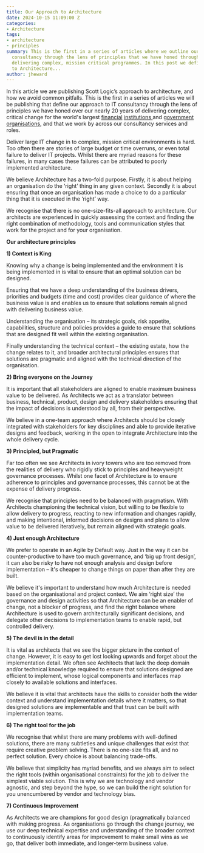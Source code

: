 ```yaml
---
title: Our Approach to Architecture
date: 2024-10-15 11:09:00 Z
categories:
- Architecture
tags:
- architecture
- principles
summary: This is the first in a series of articles where we outline our approach to
  consultancy through the lens of principles that we have honed through our experience
  delivering complex, mission critical programmes. In this post we define our approach
  to Architecture...
author: jheward
---
```


In this article we are publishing Scott Logic’s approach to architecture, and how we avoid common pitfalls. This is the first in a series of articles we will be publishing that define our approach to IT consultancy through the lens of principles we have honed over our nearly 20 years of delivering complex, critical change for the world's largest [financial](https://www.scottlogic.com/our-work/case-study-saxo-bank) [institutions ](https://www.scottlogic.com/our-work/case-study-nordpool)and [government](https://www.scottlogic.com/our-work/scottish-government-full-service-programme-delivery) [organisations](https://www.scottlogic.com/our-work/scottish-government-delivering-scotaccount), and that we work by across our consultancy services and roles.

Deliver large IT change in to complex, mission critical environments is hard. Too often there are stories of large budget or time overruns, or even total failure to deliver IT projects. Whilst there are myriad reasons for these failures, in many cases these failures can be attributed to poorly implemented architecture.

We believe Architecture has a two-fold purpose. Firstly, it is about helping an organisation do the ‘right’ thing in any given context. Secondly it is about ensuring that once an organisation has made a choice to do a particular thing that it is executed in the ‘right’ way.

We recognise that there is no one-size-fits-all approach to architecture. Our architects are experienced in quickly assessing the context and finding the right combination of methodology, tools and communication styles that work for the project and for your organisation.

**Our architecture principles**

**1) Context is King**

Knowing why a change is being implemented and the environment it is being implemented in is vital to ensure that an optimal solution can be designed.

Ensuring that we have a deep understanding of the business drivers, priorities and budgets (time and cost) provides clear guidance of where the business value is and enables us to ensure that solutions remain aligned with delivering business value.

Understanding the organisation – its strategic goals, risk appetite, capabilities, structure and policies provides a guide to ensure that solutions that are designed fit well within the existing organisation.

Finally understanding the technical context – the existing estate, how the change relates to it, and broader architectural principles ensures that solutions are pragmatic and aligned with the technical direction of the organisation.

**2) Bring everyone on the Journey**

It is important that all stakeholders are aligned to enable maximum business value to be delivered. As Architects we act as a translator between business, technical, product, design and delivery stakeholders ensuring that the impact of decisions is understood by all, from their perspective.

We believe in a one-team approach where Architects should be closely integrated with stakeholders for key disciplines and able to provide iterative designs and feedback, working in the open to integrate Architecture into the whole delivery cycle.

**3) Principled, but Pragmatic**

Far too often we see Architects in ivory towers who are too removed from the realities of delivery who rigidly stick to principles and heavyweight governance processes. Whilst one facet of Architecture is to ensure adherence to principles and governance processes, this cannot be at the expense of delivery progress.

We recognise that principles need to be balanced with pragmatism. With Architects championing the technical vision, but willing to be flexible to allow delivery to progress, reacting to new information and changes rapidly, and making intentional, informed decisions on designs and plans to allow value to be delivered iteratively, but remain aligned with strategic goals.

**4) Just enough Architecture**

We prefer to operate in an Agile by Default way. Just in the way it can be counter-productive to have too much governance, and ‘big up front design’, it can also be risky to have not enough analysis and design before implementation – it's cheaper to change things on paper than after they are built.

We believe it's important to understand how much Architecture is needed based on the organisational and project context. We aim ‘right size’ the governance and design activities so that Architecture can be an enabler of change, not a blocker of progress, and find the right balance where Architecture is used to govern architecturally significant decisions, and delegate other decisions to implementation teams to enable rapid, but controlled delivery.

**5) The devil is in the detail**

It is vital as architects that we see the bigger picture in the context of change. However, it is easy to get lost looking upwards and forget about the implementation detail. We often see Architects that lack the deep domain and/or technical knowledge required to ensure that solutions designed are efficient to implement, whose logical components and interfaces map closely to available solutions and interfaces.

We believe it is vital that architects have the skills to consider both the wider context and understand implementation details where it matters, so that designed solutions are implementable and that trust can be built with implementation teams.

**6) The right tool for the job**

We recognise that whilst there are many problems with well-defined solutions, there are many subtleties and unique challenges that exist that require creative problem solving. There is no one-size fits all, and no perfect solution. Every choice is about balancing trade-offs.

We believe that simplicity has myriad benefits, and we always aim to select the right tools (within organisational constraints) for the job to deliver the simplest viable solution. This is why we are technology and vendor agnostic, and step beyond the hype, so we can build the right solution for you unencumbered by vendor and technology bias.

**7) Continuous Improvement**

As Architects we are champions for good design (pragmatically balanced with making progress. As organisations go through the change journey, we use our deep technical expertise and understanding of the broader context to continuously identify areas for improvement to make small wins as we go, that deliver both immediate, and longer-term business value.